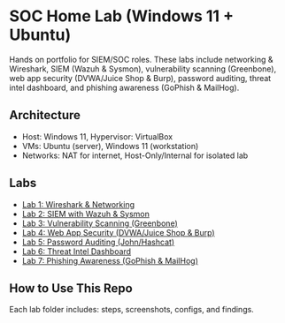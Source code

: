 # SOC Home Lab (Windows 11 + Ubuntu)

Hands on portfolio for SIEM/SOC roles. These labs include networking & Wireshark, SIEM (Wazuh & Sysmon), vulnerability scanning (Greenbone), web app security (DVWA/Juice Shop & Burp), password auditing, threat intel dashboard, and phishing awareness (GoPhish & MailHog).

## Architecture
- Host: Windows 11, Hypervisor: VirtualBox
- VMs: Ubuntu (server), Windows 11 (workstation)
- Networks: NAT for internet, Host-Only/Internal for isolated lab

## Labs
- [Lab 1: Wireshark & Networking](./lab1-wireshark-networking)
- [Lab 2: SIEM with Wazuh & Sysmon](./lab2-siem-wazuh-sysmon)
- [Lab 3: Vulnerability Scanning (Greenbone)](./lab3-vuln-scan-greenbone)
- [Lab 4: Web App Security (DVWA/Juice Shop & Burp)](./lab4-websec-dvwa-juice-shop)
- [Lab 5: Password Auditing (John/Hashcat)](./lab5-password-auditing)
- [Lab 6: Threat Intel Dashboard](./lab6-threat-intel-dashboard)
- [Lab 7: Phishing Awareness (GoPhish & MailHog)](./lab7-phishing-awareness)

## How to Use This Repo
Each lab folder includes: steps, screenshots, configs, and findings.
